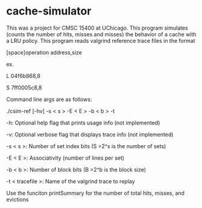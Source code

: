 # cache-simulator
This was a project for CMSC 15400 at UChicago. This program simulates (counts the number of hits, misses and misses) the behavior of a cache with a LRU policy. This program reads valgrind reference trace files 
in the format 

[space]operation address,size

ex.

L 04f6b868,8

S 7ff0005c8,8

Command line args are as follows:

./csim-ref [-hv] -s < s > -E < E > -b < b > -t <tracefile>
  
-h: Optional help flag that prints usage info (not implemented)
  
-v: Optional verbose flag that displays trace info (not implemented)
  
-s < s >: Number of set index bits (S =2^s is the number of sets)
  
-E < E >: Associativity (number of lines per set)
  
-b < b >: Number of block bits (B =2^b is the block size)
  
-t < tracefile >: Name of the valgrind trace to replay
  
Use the funciton printSummary for the number of total hits, misses, and evictions
  
